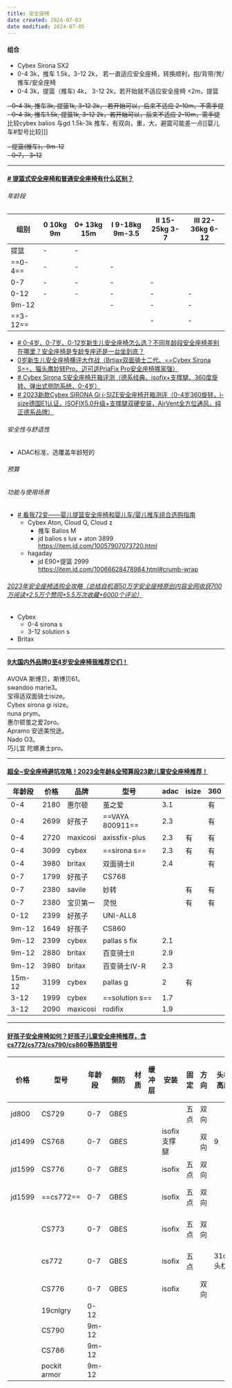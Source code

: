 ```yaml
---
title: 安全座椅
date created: 2024-07-03
date modified: 2024-07-05
---
```


#### 组合

- Cybex Sirona SX2
- 0-4 3k，推车 1.5k，3-12 2k， 若一直适应安全座椅，转换顺利，抱/背带/凳/推车/安全座椅
- 0-4 3k，提篮（推车) 4k， 3-12 2k，若开始就不适应安全座椅 <2m，提篮

~~- 0-4 3k, 推车3k, 提篮1k, 3-12 2k， 若开始可以，后来不适应 2-10m，不需手提~~  
~~- 0-4 3k, 推车1.5k, 提篮1k, 3-12 2k，若开始可以，后来不适应 2-10m，需手提~~  
比较cybex balios 与gd 1.5k-3k 推车，有双向，重，大，避震可能差一点[[婴儿车#型号比较]]]

~~- 提篮(推车)，9m-12~~  
~~- 0-7， 3-12~~

---

#### [# 提篮式安全座椅和普通安全座椅有什么区别？](https://www.zhihu.com/question/61449882/answer/2147388022)

###### 年龄段

| 组别  | 0 10kg 9m | 0+ 13kg 15m | I 9-18kg 9m-3.5 | II 15-25kg 3-7 | III 22-36kg 6-12 |
| ----- | --------- | ----------- | --------------- | -------------- | ---------------- |
| 提篮  | -         | -           |                 |                |                  |
| ==0-4==   | -         | -           | -               |                |                  |
| 0-7   | -         | -           | -               | -              |                  |
| 0-12  | -         | -           | -               | -              | -                |
| 9m-12 |           |             | -               | -              | -                |
| ==3-12==  |           |             |                 | -              | -                |

 - [# 0-4岁、0-7岁、0-12岁新生儿安全座椅怎么选？不同年龄段安全座椅差别在哪里？安全座椅是专龄专座还是一台坐到底？](https://zhuanlan.zhihu.com/p/635696007)
 - [0岁新生儿安全座椅横评大作战（Brtiax双面骑士二代、==Cybex Sirona S==、猫头鹰妙转Pro、迈可适PriaFix Pro安全座椅哪家强）](https://www.zhihu.com/tardis/bd/art/411688308?source_id=1001)
 - [# Cybex Sirona S安全座椅开箱评测（德系经典、isofix+支撑腿、360度旋转、弹出式侧防系统、0-4岁）](https://zhuanlan.zhihu.com/p/420496452)
 - [# 2023新款Cybex SIRONA Gi i-SIZE安全座椅开箱测评（0-4岁360旋转，i-size德国E1认证，ISOFIX5.0升级+支撑腿双硬安装，AirVent全方位通风，纯正德系品牌）](https://zhuanlan.zhihu.com/p/631546219)

###### 安全性与舒适性

- ADAC标准，选覆盖年龄短的

###### 预算

###### 功能与使用场景

- [# 看我72变——婴儿提篮安全座椅和婴儿车/婴儿推车组合选购指南](https://zhuanlan.zhihu.com/p/337617228)
	- Cybex Aton, Cloud Q, Cloud z
		- 推车 Balios M
		- jd balios s lux + aton 3899 https://item.jd.com/10057907073720.html
	- hagaday
		- jd E90+提篮 2999 https://item.jd.com/10066628478984.html#crumb-wrap

###### [2023年安全座椅选购全攻略（总结自机哥50万字安全座椅原创内容全网收获700万阅读+2.5万个赞同+5.5万次收藏+6000个评论）](https://zhuanlan.zhihu.com/p/141557998)

- Cybex
	- 0-4 sirona s
	- 3-12 solution s
- Britax

---

#### [9大国内外品牌0至4岁安全座椅我推荐它们！](https://www.xiaohongshu.com/explore/646b4194000000001300be28)

AVOVA 斯博贝，斯博贝61。  
swandoo marie3。  
宝得适双面骑士isize。  
Cybex sirona gi isize。  
nuna prym。  
惠尔顿茧之爱2pro。  
Apramo 安途美悦途。  
Nado O3。  
巧儿宜 陀螺勇士pro。

---

#### [超全~安全座椅避坑攻略！2023全年龄&全预算段23款儿童安全座椅推荐！](https://www.zhihu.com/tardis/bd/art/459831594)

| 年龄段   | 价格 | 品牌     | 型号          | adac | isize | 360 |
| -------- | ---- | -------- | ------------- | ---- | ----- | --- |
| 0-4      | 2180 | 惠尔顿   | 茧之爱        | 3.1  |       | 有  |
| 0-4      | 2699 | 好孩子   | ==VAYA 800911==   | 2.3  |       | 有  |
| 0-4      | 2720 | maxicosi | axissfix-plus | 2.3  | 有    | 有  |
| 0-4      | 3099 | cybex    | ==sirona s==      | 2.3  | 有    | 有  |
| 0-4      | 3980 | britax   | 双面骑士II    | 2.4  |       | 有  |
| 0-7  | 1799 | 好孩子   | CS768         |      |       |     |
| 0-7      | 2380 | savile   | 妙转          |      | 有    | 有  |
| 0-7      | 2380 | 宝贝第一 | 灵悦          |      | 有    | 有  |
| 0-12     | 2399 | 好孩子   | UNI-ALL8      |      |       |     |
| 9m-12    | 1649 | 好孩子   | CS860         |      |       |     |
| 9m-12    | 2399 | cybex    | pallas s fix  | 2.1  |       |     |
| 9m-12    | 2880 | britax   | 百变骑士II    | 2.9  |       |     |
| 9m-12    | 3980 | britax   | 百变骑士IV-R  | 2.3  |       |     |
| 15m-12   | 3199 | cybex    | pallas g      | 2    | 有    |     |
| 3-12 | 1999 | cybex    | ==solution s==    | 1.7  |       |     |
| 3-12     | 2090 | maxicosi | rodifix       | 1.9  |       |     |

---

#### [好孩子安全座椅如何？好孩子儿童安全座椅推荐，含cs772/cs773/cs790/cs860等热销型号](https://www.zhihu.com/tardis/bd/art/582109455?source_id=1001)

| 价格   | 型号         | 年龄段 | 侧防 | 材质 | 缓冲层 | 安装         | 固定 | 方向 | 头枕高度 | 靠背角度  | 360旋转 |
| ------ | ------------ | ------ | ---- | ---- | ------ | ------------ | ---- | ---- | -------- | --------- | ------- |
| jd800  | CS729        | 0-7    | GBES |      |        |              | 五点 | 双向 |          |           |         |
| jd1499 | CS768        | 0-7    | GBES |      |        | isofix支撑腿 |      | 双向 | 9        |           |         |
| jd1599 | CS776        | 0-7    | GBES |      |        | isofix       | 五点 | 双向 |          | 有        | 有      |
| jd1599 | ==cs772==       | 0-7    | GBES |      |        | isofix       | 五点 | 双向 |          | 160  三档 | 有      |
|        | CS773        | 0-7    | GBES |      |        | isofix       | 五点 | 双向 |          | 165三档   | 有      |
|        | cs772        | 0-7    | GBES |      |        | isofix       | 五点 |      | 31cm头枕 | 160三档   | 有      |
|        | CS776        | 0-7    | GBES |      |        | isofix       |      | 双向 |          |           | 有      |
|        | 19cnlgry     | 0-12   |      |      |        |              |      |      |          |           |         |
|        | CS790        | 9m-12  |      |      |        |              |      |      |          |           |         |
|        | CS786        | 9m-12  |      |      |        |              |      |      |          |           |         |
|        | pockit armor | 9m-12  |      |      |        |              |      |      |          |           |         |
